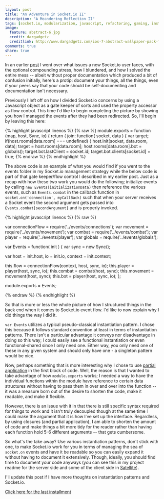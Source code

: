 ```yaml
---
layout: post
title: "An Adventure in Socket.io II"
description: "A Meandering Reflection II"
tags: [socket.io, modularization, javascript, refactoring, gaming, instantiation, events]
image:
  feature: abstract-6.jpg
  credit: dargadgetz
  creditlink: http://www.dargadgetz.com/ios-7-abstract-wallpaper-pack-for-iphone-5-and-ipod-touch-retina/
comments: true
share: true
---
```


In an earlier [post](http://steinernein.github.io/socket/) I went over what issues a new Socket.io user faces, with the optional compounding stress, how I blundered, and how I solved the entire mess -- albeit without proper documentation which produced a bit of confusion initially, here's a protip: document your things, all the things, even if your peers say that your code should be self-documenting and documentation isn't necessary.

Previously I left off on how I divided Socket.io concerns by using a Javascript object as a gate keeper of sorts and used the property accessor as flow control. This time I'd like to begin completing the picture by showing you how I managed the events after they had been redirected. So, I'll begin by leaving this here: 

{% highlight javascript linenos %}
{% raw %}
module.exports = function (map, host, Sync, io) {
  return {
    join: function( socket, data ) {
      var target;
      if(host.rooms[data.room] === undefined) {
        host.init(socket, data.room, data);
        target = host.rooms[data.room];
        host.rooms[data.room].bot = globals();
        target.bot.lastClient = socket.id;
        target.bot.clients[socket.id] = true; 
{% endraw %}
{% endhighlight %}

The above code is an example of what you would find if you went to the events folder in my Socket.io management strategy while the below code is part of that gate keeper/flow control I described in my earlier post. Just as a recap with how these two work you would do the following; initialize events by calling `new Events(initializationData)` then reference the various events, such as `Events.combat` in the callback function in `socket.on('connection', myCallBack)` such that when your server receives a Socket event the second argument gets passed into `Events.combat[secondArgument]` and is properly invoked. 

{% highlight javascript linenos %}
{% raw %}

var connectionFlow = require('../events/connections');
var movement       = require('../events/movement');
var combat         = require('../events/combat');
var player         = require('../events/player');
var globals        = require('../events/globals');

var Events = function( init ) {
  var sync = new Sync();

  var host = init.host,
    io = init.io,
    context = init.context;

  this.flow     = connectionFlow(context, host, sync, io);
  this.player   = player(host, sync, io);
  this.combat   = combat(host, sync);
  this.movement = movement(host, sync);
  this.bot      = player(host, sync, io);
};

module.exports = Events;

{% endraw %}
{% endhighlight %}

So that is more or less the whole picture of how I structured things in the back end when it comes to Socket.io event flow. I'd like to now explain why I did things the way I did it. 

`var Events` utilizes a typical pseudo-classical instantiation pattern. I chose this because it follows standard convention at least in terms of instantiation patterns. There isn't a particular advantage it conveys nor disadvantage in doing so this way; I could easily see a functional instantiation or even functional-shared since I only need one. Either way, you only need one of these in any given system and should only have one - a singleton pattern would be nice. 

Now, perhaps something that is more interesting why I chose to use [partial application](steinernein.github.io/currying/) in the first block of code. Well, the reason is that I wanted to take advantage of how `module.exports` works; I needed a way to have the individual functions within the module have reference to certain data structures without having to pass them in over and over into the function -- it was a measure born out of the desire to shorten the code, make it readable, and make it flexible. 

However, there is an issue with it in that there is still specific syntax required for things to work and it isn't truly decoupled though at the same time I could make the argument that it is how I've set up the interface.  Regardless, by using closures (and partial application), I am able to shorten the amount of code and make things a bit more tidy for the reader rather than having each function hold 5-6 different arguments -- that gets cumbersome. 

So what's the take away? Use various instantiation patterns, don't stick with one, to make Socket.io work for you in terms of managing the sea of `socket.on` events and have it be readable so you can easily expand it without having to document it extensively. Though, ideally, you should find time to document your code anyways (you can see this in my project readme for the server side and some of the client side in [Satellite](github.com/steinernein/satellite/)).

I'll update this post if I have more thoughts on instantiation patterns and Socket.io.

[Click here for the last installment](steinernein.github.io/socket3/)